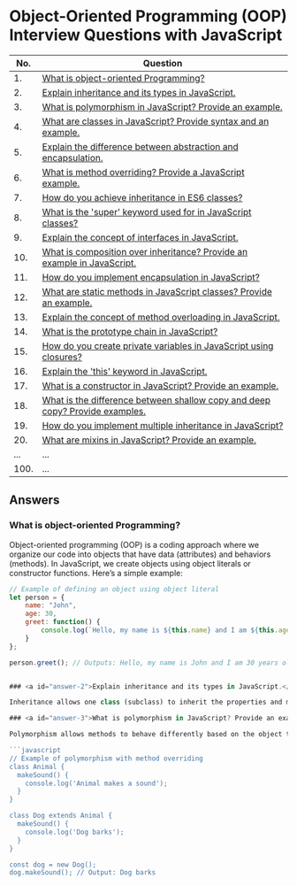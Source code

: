# Object-Oriented Programming (OOP) Interview Questions with JavaScript

| No. | Question                                                                                   |
|-----|-------------------------------------------------------------------------------------------|
| 1.  | [What is object-oriented Programming?](#answer-1)                                                  |
| 2.  | [Explain inheritance and its types in JavaScript.](#answer-2)                               |
| 3.  | [What is polymorphism in JavaScript? Provide an example.](#answer-3)                        |
| 4.  | [What are classes in JavaScript? Provide syntax and an example.](#answer-4)                  |
| 5.  | [Explain the difference between abstraction and encapsulation.](#answer-5)                  |
| 6.  | [What is method overriding? Provide a JavaScript example.](#answer-6)                       |
| 7.  | [How do you achieve inheritance in ES6 classes?](#answer-7)                                  |
| 8.  | [What is the 'super' keyword used for in JavaScript classes?](#answer-8)                    |
| 9.  | [Explain the concept of interfaces in JavaScript.](#answer-9)                                |
| 10. | [What is composition over inheritance? Provide an example in JavaScript.](#answer-10)        |
| 11. | [How do you implement encapsulation in JavaScript?](#answer-11)                              |
| 12. | [What are static methods in JavaScript classes? Provide an example.](#answer-12)             |
| 13. | [Explain the concept of method overloading in JavaScript.](#answer-13)                       |
| 14. | [What is the prototype chain in JavaScript?](#answer-14)                                     |
| 15. | [How do you create private variables in JavaScript using closures?](#answer-15)              |
| 16. | [Explain the 'this' keyword in JavaScript.](#answer-16)                                       |
| 17. | [What is a constructor in JavaScript? Provide an example.](#answer-17)                       |
| 18. | [What is the difference between shallow copy and deep copy? Provide examples.](#answer-18)   |
| 19. | [How do you implement multiple inheritance in JavaScript?](#answer-19)                       |
| 20. | [What are mixins in JavaScript? Provide an example.](#answer-20)                              |
| ... | ...                                                                                         |
| 100.| ...                                                                                         |

## Answers

### <a id="answer-1">What is object-oriented Programming?</a>

Object-oriented programming (OOP) is a coding approach where we organize our code into objects that have data (attributes) and behaviors (methods). In JavaScript, we create objects using object literals or constructor functions. Here’s a simple example:

```javascript
// Example of defining an object using object literal
let person = {
    name: "John",
    age: 30,
    greet: function() {
        console.log(`Hello, my name is ${this.name} and I am ${this.age} years old.`);
    }
};

person.greet(); // Outputs: Hello, my name is John and I am 30 years old.


### <a id="answer-2">Explain inheritance and its types in JavaScript.</a>

Inheritance allows one class (subclass) to inherit the properties and methods of another class (superclass). In JavaScript, inheritance can be achieved through prototype chaining and ES6 classes. Types of inheritance include single inheritance, multiple inheritance, and multilevel inheritance.

### <a id="answer-3">What is polymorphism in JavaScript? Provide an example.</a>

Polymorphism allows methods to behave differently based on the object that calls them. In JavaScript, polymorphism is achieved through method overriding and method overloading.

```javascript
// Example of polymorphism with method overriding
class Animal {
  makeSound() {
    console.log('Animal makes a sound');
  }
}

class Dog extends Animal {
  makeSound() {
    console.log('Dog barks');
  }
}

const dog = new Dog();
dog.makeSound(); // Output: Dog barks
